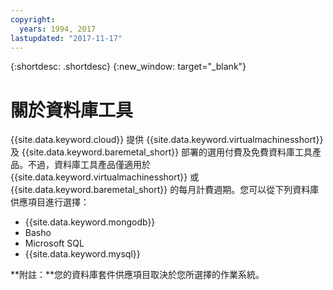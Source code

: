 ```yaml
---
copyright:
  years: 1994, 2017
lastupdated: "2017-11-17"
---
```


{:shortdesc: .shortdesc}
{:new_window: target="_blank"}

# 關於資料庫工具

{{site.data.keyword.cloud}} 提供 {{site.data.keyword.virtualmachinesshort}} 及 {{site.data.keyword.baremetal_short}} 部署的選用付費及免費資料庫工具產品。不過，資料庫工具產品僅適用於 {{site.data.keyword.virtualmachinesshort}} 或 {{site.data.keyword.baremetal_short}} 的每月計費週期。您可以從下列資料庫供應項目進行選擇：

* {{site.data.keyword.mongodb}}
* Basho
* Microsoft SQL
* {{site.data.keyword.mysql}}

**附註：**您的資料庫套件供應項目取決於您所選擇的作業系統。


